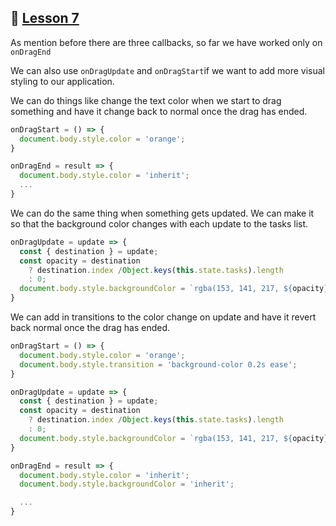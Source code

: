 ## :movie_camera: [Lesson 7](https://egghead.io/lessons/react-customise-the-appearance-of-an-app-using-react-beautiful-dnd-ondragstart-and-ondragend)

<TimeStamp start="0:08" end="0:19">

As mention before there are three callbacks, so far we have worked only on `onDragEnd`

</TimeStamp>

<TimeStamp start="0:23" end="0:30">

We can also use `onDragUpdate` and `onDragStart`if we want to add more visual styling to our application. 

</TimeStamp>

<TimeStamp start="1:18" end="1:50">

We can do things like change the text color when we start to drag something and have it change back to normal once the drag has ended. 

```js
onDragStart = () => {
  document.body.style.color = 'orange';
}

onDragEnd = result => {
  document.body.style.color = 'inherit';
  ...
}
```

</TimeStamp>

<TimeStamp start="1:55" end="2:25">

We can do the same thing when something gets updated. We can make it so that the background color changes with each update to the tasks list.

```js
onDragUpdate = update => {
  const { destination } = update;
  const opacity = destination 
    ? destination.index /Object.keys(this.state.tasks).length
    : 0;
  document.body.style.backgroundColor = `rgba(153, 141, 217, ${opacity})`
}
```
</TimeStamp>

<TimeStamp start="2:27" end="2:50">

We can add in transitions to the color change on update and have it revert back normal once the drag has ended.

```js
onDragStart = () => {
  document.body.style.color = 'orange';
  document.body.style.transition = 'background-color 0.2s ease';
}

onDragUpdate = update => {
  const { destination } = update;
  const opacity = destination 
    ? destination.index /Object.keys(this.state.tasks).length
    : 0;
  document.body.style.backgroundColor = `rgba(153, 141, 217, ${opacity})`
}

onDragEnd = result => {
  document.body.style.color = 'inherit';
  document.body.style.backgroundColor = 'inherit';

  ...
}
```
